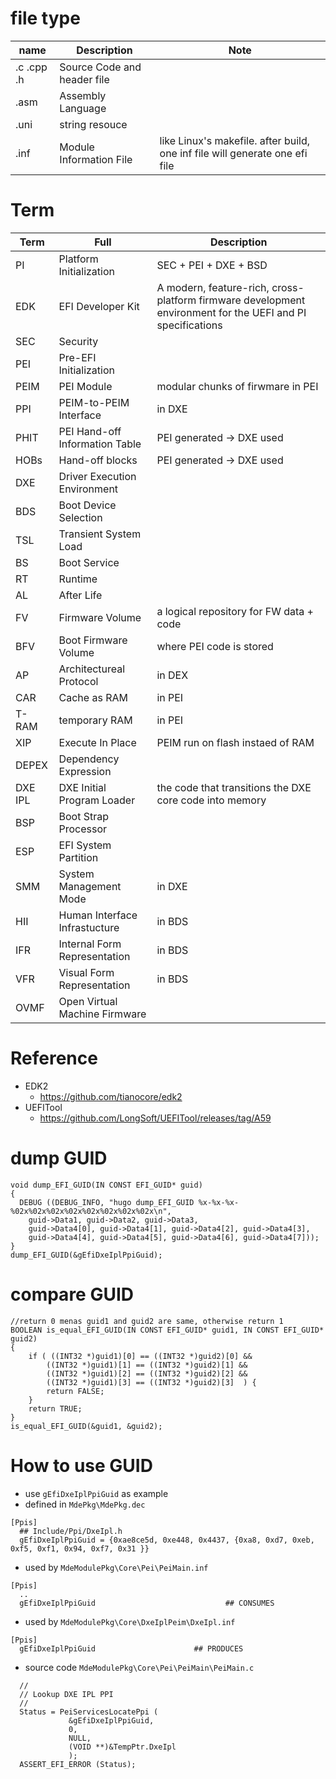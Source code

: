 # file type
|name|Description|Note|
|-|-|-|
|.c .cpp .h|Source Code and header file|
|.asm|Assembly Language|
|.uni|string resouce|
|.inf|Module Information File|like Linux's makefile. after build, one inf file will generate one efi file|



# Term
|Term|Full|Description|
|-|-|-|
|PI|Platform Initialization|SEC + PEI + DXE + BSD|
|EDK|EFI Developer Kit|A modern, feature-rich, cross-platform firmware development environment for the UEFI and PI specifications|
|SEC|Security||
|PEI|Pre-EFI Initialization||
|PEIM|PEI Module|modular chunks of firwmare in PEI|
|PPI|PEIM-to-PEIM Interface|in DXE|
|PHIT|PEI Hand-off Information Table|PEI generated -> DXE used|
|HOBs|Hand-off blocks|PEI generated -> DXE used|
|DXE|Driver Execution Environment||
|BDS|Boot Device Selection||
|TSL|Transient System Load||
|BS|Boot Service||
|RT|Runtime||
|AL|After Life||
|FV|Firmware Volume|a logical repository for FW data + code|
|BFV|Boot Firmware Volume|where PEI code is stored|
|AP|Architectureal Protocol|in DEX|
|CAR|Cache as RAM|in PEI|
|T-RAM|temporary RAM|in PEI|
|XIP|Execute In Place|PEIM run on flash instaed of RAM|
|DEPEX|Dependency Expression||
|DXE IPL|DXE Initial Program Loader|the code that transitions the DXE core code into memory|
|BSP|Boot Strap Processor||
|ESP|EFI System Partition||
|SMM|System Management Mode|in DXE|
|HII|Human Interface Infrastucture|in BDS|
|IFR|Internal Form Representation|in BDS|
|VFR|Visual Form Representation|in BDS|
|OVMF|Open Virtual Machine Firmware||


# Reference
- EDK2
  - https://github.com/tianocore/edk2
- UEFITool
  - https://github.com/LongSoft/UEFITool/releases/tag/A59


# dump GUID
````
void dump_EFI_GUID(IN CONST EFI_GUID* guid)
{
  DEBUG ((DEBUG_INFO, "hugo dump_EFI_GUID %x-%x-%x-%02x%02x%02x%02x%02x%02x%02x%02x\n",
  	guid->Data1, guid->Data2, guid->Data3,
  	guid->Data4[0], guid->Data4[1], guid->Data4[2], guid->Data4[3], 
  	guid->Data4[4], guid->Data4[5], guid->Data4[6], guid->Data4[7]));
}
dump_EFI_GUID(&gEfiDxeIplPpiGuid);
````

# compare GUID
````
//return 0 menas guid1 and guid2 are same, otherwise return 1
BOOLEAN is_equal_EFI_GUID(IN CONST EFI_GUID* guid1, IN CONST EFI_GUID* guid2)
{
	if ( ((INT32 *)guid1)[0] == ((INT32 *)guid2)[0] &&
		((INT32 *)guid1)[1] == ((INT32 *)guid2)[1] &&
		((INT32 *)guid1)[2] == ((INT32 *)guid2)[2] &&
		((INT32 *)guid1)[3] == ((INT32 *)guid2)[3]	) {
		return FALSE;
	}
	return TRUE;
}
is_equal_EFI_GUID(&guid1, &guid2);
````

# How to use GUID
- use `gEfiDxeIplPpiGuid` as example
- defined in `MdePkg\MdePkg.dec`
````
[Ppis]
  ## Include/Ppi/DxeIpl.h
  gEfiDxeIplPpiGuid = {0xae8ce5d, 0xe448, 0x4437, {0xa8, 0xd7, 0xeb, 0xf5, 0xf1, 0x94, 0xf7, 0x31 }}
````

- used by `MdeModulePkg\Core\Pei\PeiMain.inf`
````
[Ppis]
  ..
  gEfiDxeIplPpiGuid                             ## CONSUMES
````

- used by `MdeModulePkg\Core\DxeIplPeim\DxeIpl.inf`
````
[Ppis]
  gEfiDxeIplPpiGuid                      ## PRODUCES
````

- source code `MdeModulePkg\Core\Pei\PeiMain\PeiMain.c`
````
  //
  // Lookup DXE IPL PPI
  //
  Status = PeiServicesLocatePpi (
             &gEfiDxeIplPpiGuid,
             0,
             NULL,
             (VOID **)&TempPtr.DxeIpl
             );
  ASSERT_EFI_ERROR (Status);
````

